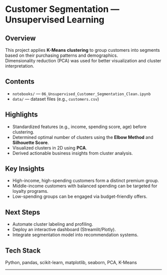# Customer Segmentation — Unsupervised Learning

## Overview
This project applies **K-Means clustering** to group customers into segments based on their purchasing patterns and demographics.  
Dimensionality reduction (PCA) was used for better visualization and cluster interpretation.

## Contents
- `notebooks/` — `06_Unsupervised_Customer_Segmentation_Clean.ipynb`
- `data/` — dataset files (e.g., `customers.csv`)

## Highlights
- Standardized features (e.g., income, spending score, age) before clustering.
- Determined optimal number of clusters using the **Elbow Method** and **Silhouette Score**.
- Visualized clusters in 2D using **PCA**.
- Derived actionable business insights from cluster analysis.

## Key Insights
- High-income, high-spending customers form a distinct premium group.
- Middle-income customers with balanced spending can be targeted for loyalty programs.
- Low-spending groups can be engaged via budget-friendly offers.

## Next Steps
- Automate cluster labeling and profiling.
- Deploy an interactive dashboard (Streamlit/Plotly).
- Integrate segmentation model into recommendation systems.

## Tech Stack
Python, pandas, scikit-learn, matplotlib, seaborn, PCA, K-Means

---
